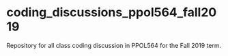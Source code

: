 # coding_discussions_ppol564_fall2019
Repository for all class coding discussion in PPOL564 for the Fall 2019 term.
